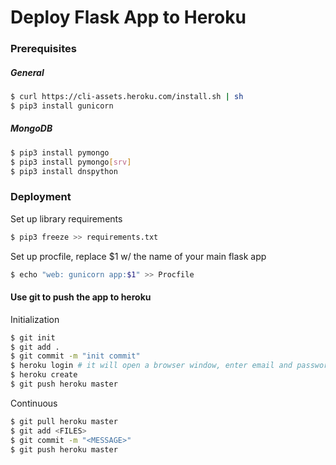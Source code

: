 # Deploy Flask App to Heroku

### Prerequisites

##### General 
```bash
$ curl https://cli-assets.heroku.com/install.sh | sh
$ pip3 install gunicorn
```

##### MongoDB
```bash
$ pip3 install pymongo
$ pip3 install pymongo[srv]
$ pip3 install dnspython
```

### Deployment

Set up library requirements
```bash
$ pip3 freeze >> requirements.txt
```

Set up procfile, replace $1 w/ the name of your main flask app
```bash
$ echo "web: gunicorn app:$1" >> Procfile
```

#### Use git to push the app to heroku

Initialization
```bash
$ git init
$ git add .
$ git commit -m "init commit"
$ heroku login # it will open a browser window, enter email and password
$ heroku create
$ git push heroku master
```

Continuous
```bash
$ git pull heroku master
$ git add <FILES>
$ git commit -m "<MESSAGE>"
$ git push heroku master
```
